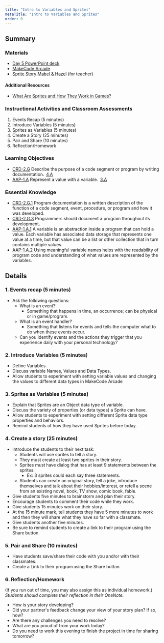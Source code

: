 ```yaml
---
title: "Intro to Variables and Sprites"
metaTitle: "Intro to Variables and Sprites"
order: 0
---
```


## Summary

### Materials

* [Day 5 PowerPoint deck](https://1drv.ms/p/s!AqsgsTyHBmRBkE-kaQZkTGHFia_u?e=Xe5eUg)
* [MakeCode Arcade](https://arcade.makecode.com)
* [Sprite Story Mabel & Hazel](https://makecode.com/_LchiwwEr7FCE) (for teacher)

#### Additional Resources

* [What Are Sprites and How They Work in Games?](https://gamingshift.com/sprites-in-games/)

### Instructional Activities and Classroom Assessments

1. Events Recap (5 minutes)
2. Introduce Variables (5 minutes)
3. Sprites as Variables (5 minutes)
4. Create a Story (25 minutes)
5. Pair and Share (10 minutes)
6. Reflection/Homework 

### Learning Objectives

* [CRD-2.G](https://apcentral.collegeboard.org/pdf/ap-computer-science-principles-course-and-exam-description.pdf#page=45) Describe the purpose of a code segment or program by writing documentation. [4.A](https://apcentral.collegeboard.org/pdf/ap-computer-science-principles-course-and-exam-description.pdf#page=23)
* [AAP-1.A](https://apcentral.collegeboard.org/pdf/ap-computer-science-principles-course-and-exam-description.pdf?course=ap-computer-science-principles#page=70) Represent a value with a variable. [3.A](https://apcentral.collegeboard.org/pdf/ap-computer-science-principles-course-and-exam-description.pdf#page=23)

### Essential Knowledge 

* [CRD-2.G.1](https://apcentral.collegeboard.org/pdf/ap-computer-science-principles-course-and-exam-description.pdf#page=45) Program documentation is a written description of the function of a code segment, event, procedure, or program and how it was developed.
* [CRD-2.G.3](https://apcentral.collegeboard.org/pdf/ap-computer-science-principles-course-and-exam-description.pdf#page=45) Programmers should document a program throughout its development.
* [AAP-1.A.1](https://apcentral.collegeboard.org/pdf/ap-computer-science-principles-course-and-exam-description.pdf?course=ap-computer-science-principles#page=70) A variable is an abstraction inside a program that can hold a value. Each variable has associated data storage that represents one value at a time, but that value can be a list or other collection that in turn contains multiple values.
* [AAP-1.A.2](https://apcentral.collegeboard.org/pdf/ap-computer-science-principles-course-and-exam-description.pdf?course=ap-computer-science-principles#page=70) Using meaningful variable names helps with the readability of program code and understanding of what values are represented by the variables.

## Details

### 1. Events recap (5 minutes)

* Ask the following questions:
    * What is an event?
        * Something that happens in time, an occurrence; can be physical or in game/program. 
    * What is an event handler?
        * Something that listens for events and tells the computer what to do when these events occur.
    * Can you identify events and the actions they trigger that you experience daily with your personal technology?

### 2. Introduce Variables (5 minutes)

* Define Variables.
* Discuss variable Names, Values and Data Types.
* Allow students to experiment with setting variable values and changing the values to different data types in MakeCode Arcade

### 3. Sprites as Variables (5 minutes)

* Explain that Sprites are an Object data type of variable.
* Discuss the variety of properties (or data types) a Sprite can have.
* Allow students to experiment with setting different Sprite data type properties and behaviors.
* Remind students of how they have used Sprites before today.

### 4. Create a story (25 minutes) 

* Introduce the students to their next task:
    * Students will use sprites to tell a story.
    * They must create at least two sprites in their story.
    * Sprites must have dialog that has at least 9 statements between the sprites.
        * Ex: 3 sprites could each say three statements.
    * Students can create an original story, tell a joke, introduce themselves and talk about their hobbies/interest, or retell a scene from an existing novel, book, TV show, comic book, fable.
* Give students five minutes to brainstorm and plan their story.
* Encourage students to comment their code while they work.
* Give students 15 minutes work on their story.
* At the 15 minute mark, tell students they have 5 more minutes to work and then they will share what they have so far with a classmate.
* Give students another five minutes.
* Be sure to remind students to create a link to their program using the Share button.

### 5. Pair and Share (10 minutes)

* Have students save/share their code with you and/or with their classmates.
* Create a Link to their program using the Share button.

### 6. Reflection/Homework

(If you run out of time, you may also assign this as individual homework.)  
_Students should complete their reflection in their OneNote._

* How is your story developing?
* Did your partner's feedback change your view of your story plan? If so, how?
* Are there any challenges you need to resolve?
* What are you proud of from your work today?
* Do you need to work this evening to finish the project in time for sharing tomorrow?